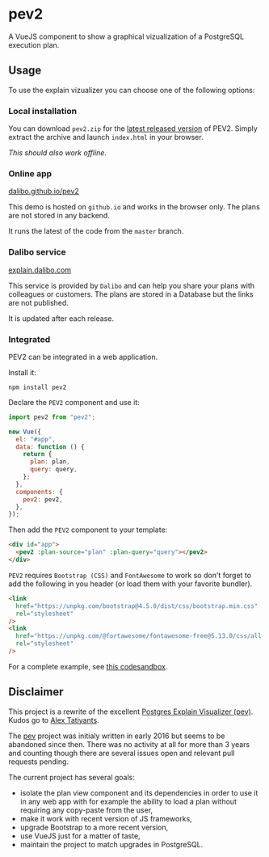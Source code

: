 # pev2

A VueJS component to show a graphical vizualization of a PostgreSQL execution plan.

## Usage

To use the explain vizualizer you can choose one of the following options:

### Local installation

You can download `pev2.zip` for the [latest released
version](https://github.com/dalibo/pev2/releases/latest) of PEV2.
Simply extract the archive and launch `index.html` in your browser.

_This should also work offline._

### Online app

[dalibo.github.io/pev2][demo]

This demo is hosted on `github.io` and works in the browser only. The plans are
not stored in any backend.

It runs the latest of the code from the `master` branch.

### Dalibo service

[explain.dalibo.com][explain.dali.bo]

This service is provided by `Dalibo` and can help you share your plans with
colleagues or customers. The plans are stored in a Database but the links are
not published.

It is updated after each release.

### Integrated

PEV2 can be integrated in a web application.

Install it:

```
npm install pev2
```

Declare the `PEV2` component and use it:

```javascript
import pev2 from "pev2";

new Vue({
  el: "#app",
  data: function () {
    return {
      plan: plan,
      query: query,
    };
  },
  components: {
    pev2: pev2,
  },
});
```

Then add the `PEV2` component to your template:

```html
<div id="app">
  <pev2 :plan-source="plan" :plan-query="query"></pev2>
</div>
```

`PEV2` requires `Bootstrap (CSS)` and `FontAwesome` to work so don't forget to
add the following in you header (or load them with your favorite bundler).

```html
<link
  href="https://unpkg.com/bootstrap@4.5.0/dist/css/bootstrap.min.css"
  rel="stylesheet"
/>
<link
  href="https://unpkg.com/@fortawesome/fontawesome-free@5.13.0/css/all.css"
  rel="stylesheet"
/>
```

For a complete example, see [this codesandbox][codesandbox].

[pev]: https://github.com/AlexTatiyants/pev
[atatiyan]: https://github.com/AlexTatiyants
[codesandbox]: https://codesandbox.io/s/pev2-ry2dd
[demo]: https://dalibo.github.io/pev2
[explain.dali.bo]: https://explain.dalibo.com

## Disclaimer

This project is a rewrite of the excellent [Postgres Explain Visualizer
(pev)][pev]. Kudos go to [Alex Tatiyants][atatiyan].

The [pev][pev] project was initialy written in early 2016 but seems to be
abandoned since then. There was no activity at all for more than 3 years and
counting though there are several issues open and relevant pull requests
pending.

The current project has several goals:

- isolate the plan view component and its dependencies in order to use it in
  any web app with for example the ability to load a plan without requiring
  any copy-paste from the user,
- make it work with recent version of JS frameworks,
- upgrade Bootstrap to a more recent version,
- use VueJS just for a matter of taste,
- maintain the project to match upgrades in PostgreSQL.
